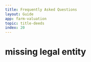 ```yaml
---
title: Frequently Asked Questions
layout: Guide
app: farm-valuation
topic: title-deeds
index: 20
---
```


# missing legal entity
